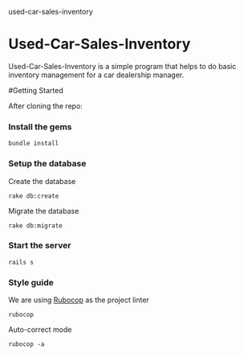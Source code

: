 used-car-sales-inventory


# Used-Car-Sales-Inventory

Used-Car-Sales-Inventory is a simple program that helps to do basic inventory management for a car dealership manager.

#Getting Started

After cloning the repo:
### Install the gems

```
bundle install
```

### Setup the database

Create the database
```
rake db:create
```

Migrate the database
```
rake db:migrate
```

### Start the server
```
rails s
```

### Style guide

We are using [Rubocop](https://github.com/rubocop/rubocop) as the project linter
```
rubocop
```

Auto-correct mode
```
rubocop -a
```
